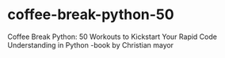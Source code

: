 # coffee-break-python-50
Coffee Break Python: 50 Workouts to Kickstart Your Rapid Code Understanding in Python -book by Christian mayor
